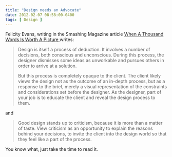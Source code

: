 ```yaml
---
title: "Design needs an Advocate"
date: 2012-02-07 08:58:00-0400
tags: [ Design ]
---
```


Felicity Evans, writing in the Smashing Magazine article [When A Thousand Words Is Worth A Picture
](http://www.smashingmagazine.com/2010/10/26/a-thousand-words-is-worth-a-picture-the-importance-of-justifying-your-designs/) writes:

> Design is itself a process of deduction. It involves a number of decisions, both conscious and unconscious. During this process, the designer dismisses some ideas as unworkable and pursues others in order to arrive at a solution.
> 
> But this process is completely opaque to the client. The client likely views the design not as the outcome of an in-depth process, but as a response to the brief, merely a visual representation of the constraints and considerations set before the designer. As the designer, part of your job is to educate the client and reveal the design process to them.

and

> Good design stands up to criticism, because it is more than a matter of taste. View criticism as an opportunity to explain the reasons behind your decisions, to invite the client into the design world so that they feel like a part of the process.

You know what, just take the time to read it.
